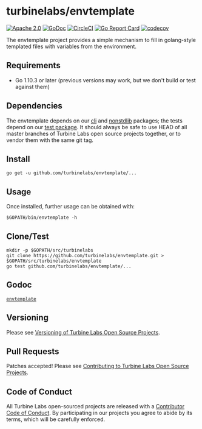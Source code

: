 
[//]: # ( Copyright 2018 Turbine Labs, Inc.                                   )
[//]: # ( you may not use this file except in compliance with the License.    )
[//]: # ( You may obtain a copy of the License at                             )
[//]: # (                                                                     )
[//]: # (     http://www.apache.org/licenses/LICENSE-2.0                      )
[//]: # (                                                                     )
[//]: # ( Unless required by applicable law or agreed to in writing, software )
[//]: # ( distributed under the License is distributed on an "AS IS" BASIS,   )
[//]: # ( WITHOUT WARRANTIES OR CONDITIONS OF ANY KIND, either express or     )
[//]: # ( implied. See the License for the specific language governing        )
[//]: # ( permissions and limitations under the License.                      )

# turbinelabs/envtemplate

[![Apache 2.0](https://img.shields.io/badge/license-apache%202.0-blue.svg)](LICENSE)
[![GoDoc](https://godoc.org/github.com/turbinelabs/envtemplate?status.svg)](https://godoc.org/github.com/turbinelabs/envtemplate)
[![CircleCI](https://circleci.com/gh/turbinelabs/envtemplate.svg?style=shield)](https://circleci.com/gh/turbinelabs/envtemplate)
[![Go Report Card](https://goreportcard.com/badge/github.com/turbinelabs/envtemplate)](https://goreportcard.com/report/github.com/turbinelabs/envtemplate)
[![codecov](https://codecov.io/gh/turbinelabs/envtemplate/branch/master/graph/badge.svg)](https://codecov.io/gh/turbinelabs/envtemplate)

The envtemplate project provides a simple mechanism to fill in golang-style
templated files with variables from the environment.

## Requirements

- Go 1.10.3 or later (previous versions may work, but we don't build or test against them)

## Dependencies

The envtemplate depends on our [cli](https://github.com/turbinelabs/cil) and
[nonstdlib](https://github.com/turbinelabs/nonstdlib) packages; the tests depend
on our [test package](https://github.com/turbinelabs/test).
It should always be safe to use HEAD of all master branches of Turbine Labs
open source projects together, or to vendor them with the same git tag.

## Install

```
go get -u github.com/turbinelabs/envtemplate/...
```

## Usage

Once installed, further usage can be obtained with:

```
$GOPATH/bin/envtemplate -h
```

## Clone/Test

```
mkdir -p $GOPATH/src/turbinelabs
git clone https://github.com/turbinelabs/envtemplate.git > $GOPATH/src/turbinelabs/envtemplate
go test github.com/turbinelabs/envtemplate/...
```

## Godoc

[`envtemplate`](https://godoc.org/github.com/turbinelabs/envtemplate)

## Versioning

Please see [Versioning of Turbine Labs Open Source Projects](http://github.com/turbinelabs/developer/blob/master/README.md#versioning).

## Pull Requests

Patches accepted! Please see [Contributing to Turbine Labs Open Source Projects](http://github.com/turbinelabs/developer/blob/master/README.md#contributing).

## Code of Conduct

All Turbine Labs open-sourced projects are released with a
[Contributor Code of Conduct](CODE_OF_CONDUCT.md). By participating in our
projects you agree to abide by its terms, which will be carefully enforced.
